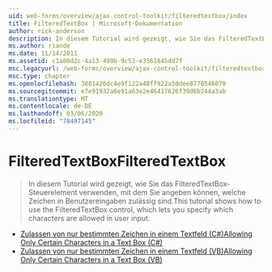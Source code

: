 ```yaml
---
uid: web-forms/overview/ajax-control-toolkit/filteredtextbox/index
title: FilteredTextBox | Microsoft-Dokumentation
author: rick-anderson
description: In diesem Tutorial wird gezeigt, wie Sie das FilteredTextBox-Steuerelement verwenden, mit dem Sie angeben können, welche Zeichen in Benutzereingaben zulässig sind.
ms.author: riande
ms.date: 11/14/2011
ms.assetid: c1a80d2c-4a13-499b-9c53-e3561845dd7f
msc.legacyurl: /web-forms/overview/ajax-control-toolkit/filteredtextbox
msc.type: chapter
ms.openlocfilehash: 3881426dc4e9f122a48ff922a50dee8770546070
ms.sourcegitcommit: e7e91932a6e91a63e2e46417626f39d6b244a3ab
ms.translationtype: MT
ms.contentlocale: de-DE
ms.lasthandoff: 03/06/2020
ms.locfileid: "78497145"
---
```

# <a name="filteredtextbox"></a><span data-ttu-id="dba76-103">FilteredTextBox</span><span class="sxs-lookup"><span data-stu-id="dba76-103">FilteredTextBox</span></span>

> <span data-ttu-id="dba76-104">In diesem Tutorial wird gezeigt, wie Sie das FilteredTextBox-Steuerelement verwenden, mit dem Sie angeben können, welche Zeichen in Benutzereingaben zulässig sind.</span><span class="sxs-lookup"><span data-stu-id="dba76-104">This tutorial shows how to use the FilteredTextBox control, which lets you specify which characters are allowed in user input.</span></span>

- [<span data-ttu-id="dba76-105">Zulassen von nur bestimmten Zeichen in einem Textfeld (C#)</span><span class="sxs-lookup"><span data-stu-id="dba76-105">Allowing Only Certain Characters in a Text Box (C#)</span></span>](allowing-only-certain-characters-in-a-text-box-cs.md)
- [<span data-ttu-id="dba76-106">Zulassen von nur bestimmten Zeichen in einem Textfeld (VB)</span><span class="sxs-lookup"><span data-stu-id="dba76-106">Allowing Only Certain Characters in a Text Box (VB)</span></span>](allowing-only-certain-characters-in-a-text-box-vb.md)
